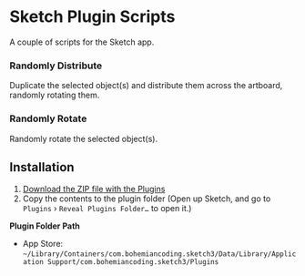 Sketch Plugin Scripts
=====================

A couple of scripts for the Sketch app.


### Randomly Distribute

Duplicate the selected object(s) and distribute them across the artboard, randomly rotating them.

### Randomly Rotate

Randomly rotate the selected object(s).

## Installation

1. [Download the ZIP file with the Plugins](https://github.com/kumo/Sketch-Plugin-Scripts/archive/master.zip)
2. Copy the contents to the plugin folder (Open up Sketch, and go to `Plugins` › `Reveal Plugins Folder…` to open it.)

**Plugin Folder Path**

* App Store: `~/Library/Containers/com.bohemiancoding.sketch3/Data/Library/Application Support/com.bohemiancoding.sketch3/Plugins`
